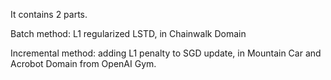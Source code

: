 It contains 2 parts. 

Batch method: L1 regularized LSTD, in Chainwalk Domain

Incremental method: adding L1 penalty to SGD update, in Mountain Car and Acrobot Domain from OpenAI Gym.

